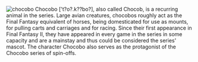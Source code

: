 ![chocobo](https://github.com/r-reis/chocobo/chic.png)
Chocobo ['t?o?.k??bo?], also called Chocob, is a recurring animal in the series. Large avian creatures, chocobos roughly act as the Final Fantasy equivalent of horses, being domesticated for use as mounts, for pulling carts and carriages and for racing. Since their first appearance in Final Fantasy II, they have appeared in every game in the series in some capacity and are a mainstay and thus could be considered the series' mascot. The character Chocobo also serves as the protagonist of the Chocobo series of spin-offs.